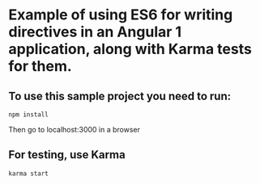 # Example of using ES6 for writing directives in an Angular 1 application, along with Karma tests for them.

## To use this sample project you need to run:

`npm install`

Then go to localhost:3000 in a browser

## For testing, use Karma

`karma start`
